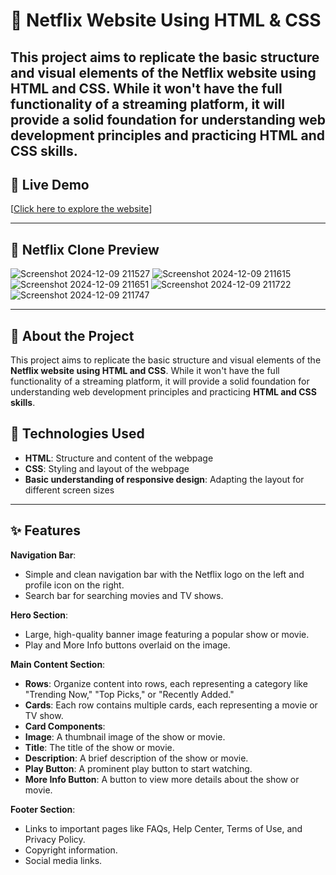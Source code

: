 # 🌟 Netflix Website Using HTML & CSS

This project aims to replicate the basic structure and visual elements of the **Netflix website** using HTML and CSS. While it won't have the full functionality of a streaming platform, it will provide a solid foundation for understanding web development principles and practicing HTML and CSS skills.
---

## 🔗 Live Demo  
[[Click here to explore the website](https://netflix-taupe-five.vercel.app/)] 

---


## 🚀 Netflix Clone Preview 
![Screenshot 2024-12-09 211527](https://github.com/user-attachments/assets/f2e0751b-6ed8-4f44-a5e5-cae8e74b4985)
![Screenshot 2024-12-09 211615](https://github.com/user-attachments/assets/50d12622-d126-4408-ad06-cb0206c973e3)
![Screenshot 2024-12-09 211651](https://github.com/user-attachments/assets/5065c29d-0c40-4834-bc89-319b2e10e3f9)
![Screenshot 2024-12-09 211722](https://github.com/user-attachments/assets/2019e83f-be4b-4be9-a7f3-ef4bc98e228c)
![Screenshot 2024-12-09 211747](https://github.com/user-attachments/assets/5fcd1117-8158-4b3a-bc89-9fab20845e68)





---
## 📜 About the Project  
This project aims to replicate the basic structure and visual elements of the **Netflix website using HTML and CSS**. While it won't have the full functionality of a streaming platform, it will provide a solid foundation for understanding web development principles and practicing **HTML and CSS skills**.

## 🚀 Technologies Used  

- **HTML**: Structure and content of the webpage
- **CSS**: Styling and layout of the webpage
- **Basic understanding of responsive design**: Adapting the layout for different screen sizes

---

## ✨ Features  

**Navigation Bar**:
- Simple and clean navigation bar with the Netflix logo on the left and profile icon on the right.
- Search bar for searching movies and TV shows.

**Hero Section**:
- Large, high-quality banner image featuring a popular show or movie.
- Play and More Info buttons overlaid on the image.

**Main Content Section**:
- **Rows**: Organize content into rows, each representing a category like "Trending Now," "Top Picks," or "Recently Added."
- **Cards**: Each row contains multiple cards, each representing a movie or TV show.
- **Card Components**:
- **Image**: A thumbnail image of the show or movie.
- **Title**: The title of the show or movie.
- **Description**: A brief description of the show or movie.
- **Play Button**: A prominent play button to start watching.
- **More Info Button**: A button to view more details about the show or movie.

**Footer Section**:
- Links to important pages like FAQs, Help Center, Terms of Use, and Privacy Policy.
- Copyright information.
- Social media links.
